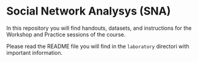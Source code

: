 # Social Network Analysys (SNA)

In this repository you will find handouts, datasets, and instructions for the Workshop and Practice sessions of the course.

Please read the README file you will find in the `laboratory` directori with important information.

